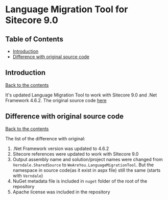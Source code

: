 # Language Migration Tool for Sitecore 9.0

## Table of Contents
 - [Introduction](#introduction)
 - [Difference with original source code](#difference-with-original-source-code)

## Introduction
[Back to the contents](#table-of-contents)

It's updated Language Migration Tool to work with Sitecore 9.0 and .Net Framework 4.6.2. The original source code [here](https://github.com/Verndale-Corp/Sitecore-Language-Migration-Tool)

## Difference with original source code
[Back to the contents](#table-of-contents)

The list of the difference with original:

1. .Net Framework version was updated to 4.6.2
2. Sitecore references were updated to work with SItecore 9.0
3. Output assembly name and solution/project names were changed from ``Verndale.SharedSource`` to ``WeAreYou.LanguageMigrationTool``. But the namespace in source code(as it exist in aspx file) still the same (starts with ``Verndale``)
4. NuGet metadata file is included in ``nuget`` folder of the root of the repository
5. Apache license was included in the repository 